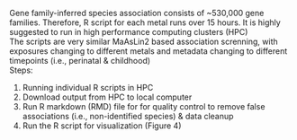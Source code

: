 Gene family-inferred species association consists of ~530,000 gene families. Therefore, R script for each metal runs over 15 hours. It is highly suggested to run in high performance computing clusters (HPC)\
The scripts are very similar MaAsLin2 based association screnning, with exposures changing to different metals and metadata changing to different timepoints (i.e., perinatal & childhood)\
Steps:
1. Running individual R scripts in HPC
2. Download output from HPC to local computer
3. Run R markdown (RMD) file for for quality control to remove false associations (i.e., non-identified species) & data cleanup
4. Run the R script for visualization (Figure 4)
